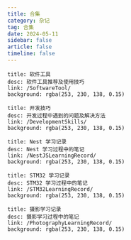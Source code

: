 ```yaml
---
title: 合集
category: 杂记
tag: 合集
date: 2024-05-11
sidebar: false
article: false
timeline: false
---
```


```component VPCard
title: 软件工具
desc: 软件工具推荐及使用技巧
link: /SoftwareTool/
background: rgba(253, 230, 138, 0.15)
```
```component VPCard
title: 开发技巧
desc: 开发过程中遇到的问题及解决方法
link: /DevelopmentSkills/
background: rgba(253, 230, 138, 0.15)
```
```component VPCard
title: Nest 学习记录
desc: Nest 学习过程中的笔记
link: /NestJSLearningRecord/
background: rgba(253, 230, 138, 0.15)
```
```component VPCard
title: STM32 学习记录
desc: STM32 学习过程中的笔记
link: /STM32LearningRecord/
background: rgba(253, 230, 138, 0.15)
```
```component VPCard
title: 摄影学习记录
desc: 摄影学习过程中的笔记
link: /PhotographyLearningRecord/
background: rgba(253, 230, 138, 0.15)
```